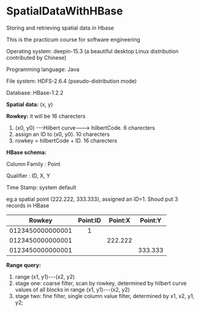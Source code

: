 # SpatialDataWithHBase
Storing and retrieving spatial data in Hbase

This is the practicum course for software engineering

Operating system: deepin-15.3 (a beautiful desktop Linux distribution contributed by Chinese)

Programming language: Java

File system: HDFS-2.6.4 (pseudo-distribution mode)

Database: HBase-1.2.2

**Spatial data:** (x, y)

**Rowkey:** it will be 16 charecters

 1. (x0, y0) ---Hilbert curve---> hilbertCode. 6 charecters
 2. assign an ID to (x0, y0). 10 charecters
 3. rowkey = hilbertCode + ID. 16 charecters

**HBase schema:**

Column Family : Point

Qualifier : ID, X, Y

Time Stamp: system default

eg.a spatial point (222.222, 333.333), assigned an ID=1. Shoud put 3 records in HBase

| Rowkey         | Point:ID | Point:X | Point:Y |
|:--------------:|:--------:|:-------:|:-------:|
|0123450000000001|    1     |         |         |
|0123450000000001|          | 222.222 |         |
|0123450000000001|          |         | 333.333 |

**Range query:**
 1. range (x1, y1)---(x2, y2)
 2. stage one: coarse filter, scan by rowkey, determined by hilbert curve values of all blocks in range (x1, y1)---(x2, y2)
 3. stage two: fine filter, single column value filter, determined by x1, x2, y1, y2;
